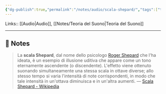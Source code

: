 ```yaml
---
{"dg-publish":true,"permalink":"/notes/audio/scala-shepard/","tags":["type/note"]}
---
```


Links:: [[Audio\|Audio]], [[Notes/Teoria del Suono\|Teoria del Suono]]

---

## 📝 Notes

> La **scala Shepard**, dal nome dello psicologo [Roger Shepard](https://it.wikipedia.org/w/index.php?title=Roger_Shepard&action=edit&redlink=1 "Roger Shepard (la pagina non esiste)") che l'ha ideata, è un esempio di illusione uditiva che appare come un tono eternamente ascendente (o discendente). L'effetto viene ottenuto suonando simultaneamente una stessa scala in ottave diverse; allo stesso tempo si varia l'intensità di note corrispondenti, in modo che tale intensità in un'ottava diminuisca e in un'altra aumenti. — [Scala Shepard - Wikipedia](https://it.wikipedia.org/wiki/Scala_Shepard)

